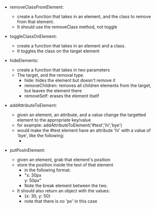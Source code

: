 - removeClassFromElement: 
  - create a function that takes in an element, and the class to remove from that element.
  - It should use the removeClass method, not toggle

- toggleClassOnElement: 
  - create a function that takes in an element and a class.
  - It toggles the class on the target element

- hideElements: 
  - create a function that takes in two parameters
  - The target, and the removal type.
    - hide: hides the element but doesn't remove it
    - removeChildren: removes all children elements from the target, but leaves the element there
    - removeSelf: erases the element itself

- addAttributeToElement: 
  - given an element, an attribute, and a value change the targetted element to the appropriate key/value
  - for example: addAttributeToElement('#test','hi','bye')
  - would make the #test element have an attribute 'hi' with a value of 'bye', like the following:
    - <div id="#test" "hi"="bye">

- putPosInElement: 
  - given an element, grab that element's position
  - store the position inside the text of that element 
    - in the following format:
    - "x: 30px<br>y: 50px"
    - Note the break element between the two.
  - It should also return an object with the values:
    - {x: 30, y: 50}
    - note that there is no 'px' in this case


